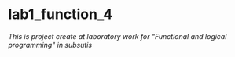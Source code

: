 # lab1_function_4
###### This is project create at laboratory work for "Functional and logical programming" in subsutis
